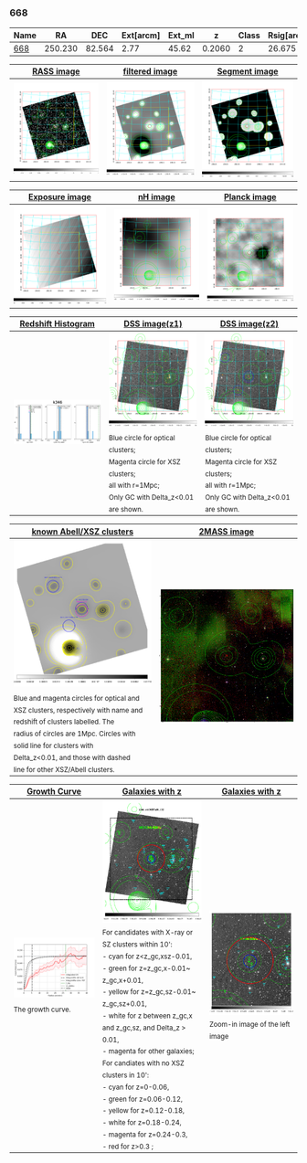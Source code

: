 <div STYLE="page-break-after: always;"></div>

### 668

|Name          |RA          |DEC      | Ext[arcm] | Ext_ml | z    | Class| Rsig[arcmin] | CRsig[c/s] | CR500[c/s] | R500[Mpc] |L500[erg/s]|F500[erg/s/cm^2]| M500[Msun]|Tx[keV]|beta|GC(XSZ,Delta_z<0.01)| GC(OPT,Delta_z<0.01)|GC|alias|
|--------------|------------|------------|---|---|-----------|--------|------|------|----|----|----|----|----|----|----|----|----|----|---|
|[668](script/668.md)     | 250.230       | 82.564       | 2.77    | 45.62   | 0.2060 | 2   | 26.675 |0.127 |0.112 |1.055 |2.534e+44 |2.064e-12 |4.102e+14 |5.467 |0.481 |MCXC, |-, |MCXC, |k346|

|[RASS image](../image/668/668_img.pdf)|[filtered image](../image/668/668_fil.pdf)|[Segment image](../image/668/668_seg.pdf)|
|-------------------|--------------------|-------------------|
| <img src="../image/668/668_img.png" width="300">  | <img src="../image/668/668_fil.png" width="300">   | <img src="../image/668/668_seg.png" width="300">  |

|[Exposure image](../image/668/668_mex.pdf)| [nH image](../image/668/668_nh.pdf)| [Planck image](../image/668/668_p.pdf)|
|-------------------|--------------------|-------------------|
|<img src="../image/668/668_mex.png" width="300">   | <img src="../image/668/668_nh.png" width="300">    | <img src="../image/668/668_p.png" width="300"> |

|[Redshift Histogram](../image/668/668_zg.pdf) | [DSS image(z1)](../image/668/668_dss_z1.pdf)      |  [DSS image(z2)](../image/668/668_dss_z2.pdf)    |
|-------------------|--------------------|-------------------|
|<img src="../image/668/668_zg.png" width="300"> |<img src="../image/668/668_dss_z1.png" width="300"> <sub><br>Blue circle for optical clusters; <br>Magenta circle for XSZ clusters; <br>all with r=1Mpc; <br>Only GC with Delta_z<0.01 are shown. </sub>| <img src="../image/668/668_dss_z2.png" width="300"><sub><br>Blue circle for optical clusters; <br>Magenta circle for XSZ clusters; <br>all with r=1Mpc; <br>Only GC with Delta_z<0.01 are shown. </sub> |

|[known Abell/XSZ clusters](../image/668/668_m.pdf) | [2MASS image](../image/668/668_2mass.pdf)      |
|-------------------|-------------------|
|<img src=../image/668/668_m.png width="300"> <sub><br>Blue and magenta circles for optical and <br>XSZ clusters, respectively with name and <br>redshift of clusters labelled. The <br>radius of circles are 1Mpc. Circles with <br>solid line for clusters with <br>Delta_z<0.01, and those with dashed <br>line for other XSZ/Abell clusters.        </sub>|<img src="../image/668/668_2mass.png" width="300">  |

|[Growth Curve](../image/668/668_gca_all.png) |[Galaxies with z](../image/668/668_opt_ned.pdf) |[Galaxies with z](../image/668/668_opt_ned_zoom.pdf) |
|-------------------|-------------------|-------------------|
| <img src="../image/668/668_gca_all.png" width="300"> <sub><br>The growth curve.</sub>| <img src=../image/668/668_opt_ned.png width="300"> <br><sub> For candidates with X-ray or SZ clusters within 10': <br> - cyan for z<z_gc,xsz-0.01, <br> - green for z=z_gc,x-0.01~ z_gc,x+0.01, <br> - yellow for z=z_gc,sz-0.01~ z_gc,sz+0.01, <br> - white for z between z_gc,x and z_gc,sz, and Delta_z > 0.01, <br> - magenta for other galaxies; <br>For candiates with no XSZ clusters in 10': <br> - cyan for z=0-0.06, <br> - green for z=0.06-0.12, <br> - yellow for z=0.12-0.18, <br> - white for z=0.18-0.24, <br> - magenta for z=0.24-0.3, <br> - red for z>0.3 ;  </sub>|<img src=../image/668/668_opt_ned_zoom.png width="300">  <br><sub> Zoom-in image of the left image</sub>|




